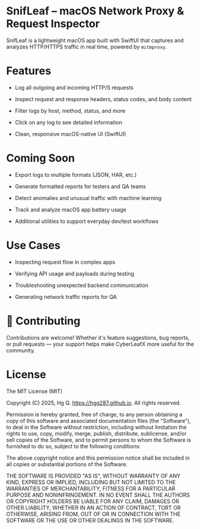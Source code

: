 # SnifLeaf – macOS Network Proxy & Request Inspector

SnifLeaf is a lightweight macOS app built with SwiftUI that captures and analyzes HTTP/HTTPS traffic in real time, powered by `mitmproxy`.

# Features

- Log all outgoing and incoming HTTP/S requests

- Inspect request and response headers, status codes, and body content

- Filter logs by host, method, status, and more

- Click on any log to see detailed information

- Clean, responsive macOS-native UI (SwiftUI)

# Coming Soon

- Export logs to multiple formats (JSON, HAR, etc.)

- Generate formatted reports for testers and QA teams

- Detect anomalies and unusual traffic with machine learning

- Track and analyze macOS app battery usage

- Additional utilities to support everyday dev/test workflows

# Use Cases

- Inspecting request flow in complex apps

- Verifying API usage and payloads during testing

- Troubleshooting unexpected backend communication

- Generating network traffic reports for QA

# 🤝 Contributing

Contributions are welcome! Whether it's feature suggestions, bug reports, or pull requests — your support helps make CyberLeafX more useful for the community.

# License
The MIT License (MIT)

Copyright (C) 2025, Hg Q. https://hgq287.github.io. All rights reserved.

Permission is hereby granted, free of charge, to any person obtaining a copy
of this software and associated documentation files (the "Software"), to deal
in the Software without restriction, including without limitation the rights
to use, copy, modify, merge, publish, distribute, sublicense, and/or sell
copies of the Software, and to permit persons to whom the Software is
furnished to do so, subject to the following conditions:

The above copyright notice and this permission notice shall be included in all
copies or substantial portions of the Software.

THE SOFTWARE IS PROVIDED "AS IS", WITHOUT WARRANTY OF ANY KIND, EXPRESS OR
IMPLIED, INCLUDING BUT NOT LIMITED TO THE WARRANTIES OF MERCHANTABILITY,
FITNESS FOR A PARTICULAR PURPOSE AND NONINFRINGEMENT. IN NO EVENT SHALL THE
AUTHORS OR COPYRIGHT HOLDERS BE LIABLE FOR ANY CLAIM, DAMAGES OR OTHER
LIABILITY, WHETHER IN AN ACTION OF CONTRACT, TORT OR OTHERWISE, ARISING FROM,
OUT OF OR IN CONNECTION WITH THE SOFTWARE OR THE USE OR OTHER DEALINGS IN THE
SOFTWARE.